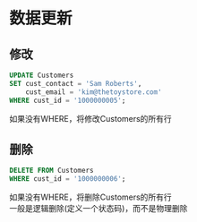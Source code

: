 # 数据更新

## 修改
```sql
UPDATE Customers
SET cust_contact = 'Sam Roberts',
    cust_email = 'kim@thetoystore.com'
WHERE cust_id = '1000000005';
```
如果没有WHERE，将修改Customers的所有行

## 删除
```sql
DELETE FROM Customers
WHERE cust_id = '1000000006';
```
如果没有WHERE，将删除Customers的所有行  
一般是逻辑删除(定义一个状态码)，而不是物理删除  